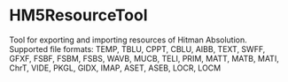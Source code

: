 # HM5ResourceTool
 
Tool for exporting and importing resources of Hitman Absolution.\
Supported file formats: TEMP, TBLU, CPPT, CBLU, AIBB, TEXT, SWFF, GFXF, FSBF, FSBM, FSBS, WAVB, MUCB, TELI, PRIM, MATT, MATB, MATI, ChrT, VIDE, PKGL, GIDX, IMAP, ASET, ASEB, LOCR, LOCM
